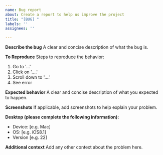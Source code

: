 ```yaml
---
name: Bug report
about: Create a report to help us improve the project
title: "[BUG] "
labels: ''
assignees: ''

---
```


**Describe the bug**
A clear and concise description of what the bug is.

**To Reproduce**
Steps to reproduce the behavior:
1. Go to '...'
2. Click on '....'
3. Scroll down to '....'
4. See error

**Expected behavior**
A clear and concise description of what you expected to happen.

**Screenshots**
If applicable, add screenshots to help explain your problem.

**Desktop (please complete the following information):**
 - Device: [e.g. Mac]
 - OS: [e.g. iOS8.1]
 - Version [e.g. 22]

**Additional context**
Add any other context about the problem here.
